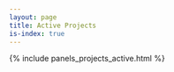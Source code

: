 ```yaml
---
layout: page
title: Active Projects
is-index: true
---
```


{% include panels_projects_active.html %}
